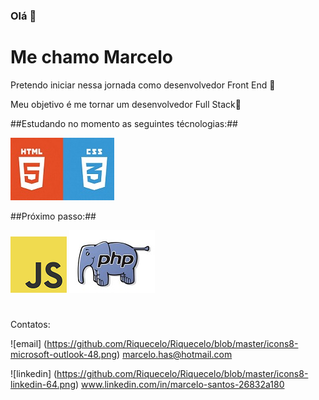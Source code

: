 ### Olá 👋
# Me chamo Marcelo # 

Pretendo iniciar nessa jornada como desenvolvedor Front End 🚀

Meu objetivo é me tornar um desenvolvedor Full Stack:dart:

##Estudando no momento as seguintes técnologias:##

![html e css](https://github.com/Riquecelo/Riquecelo/blob/master/HtmlCss.jpg)

##Próximo passo:##

![java script](https://github.com/Riquecelo/Riquecelo/blob/master/JavaScript-logo.png) ![PHP](https://github.com/Riquecelo/Riquecelo/blob/master/Mascot-PHP-Logo-1.jpg)

#
Contatos:

![email] (https://github.com/Riquecelo/Riquecelo/blob/master/icons8-microsoft-outlook-48.png) marcelo.has@hotmail.com 

![linkedin] (https://github.com/Riquecelo/Riquecelo/blob/master/icons8-linkedin-64.png) www.linkedin.com/in/marcelo-santos-26832a180
